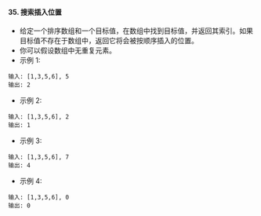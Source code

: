 #### 35. 搜索插入位置
- 给定一个排序数组和一个目标值，在数组中找到目标值，并返回其索引。如果目标值不存在于数组中，返回它将会被按顺序插入的位置。
- 你可以假设数组中无重复元素。
- 示例 1:
```
输入: [1,3,5,6], 5
输出: 2
```

- 示例 2:
```
输入: [1,3,5,6], 2
输出: 1
```

- 示例 3:
```
输入: [1,3,5,6], 7
输出: 4
```

- 示例 4:
```
输入: [1,3,5,6], 0
输出: 0
```
